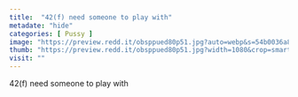 ```yaml
---
title:  "42(f) need someone to play with"
metadate: "hide"
categories: [ Pussy ]
image: "https://preview.redd.it/obsppued80p51.jpg?auto=webp&s=54b0036a84f4cfdb07c3170430979e5410925ced"
thumb: "https://preview.redd.it/obsppued80p51.jpg?width=1080&crop=smart&auto=webp&s=632c76a1af91f728b1649499781ba5d5931d019a"
visit: ""
---
```

42(f) need someone to play with
